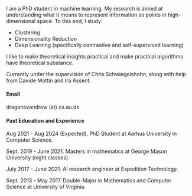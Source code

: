 
I am a PhD student in machine learning. My research is aimed at understanding what it means to represent information as points in high-dimensional space. To this end, I study:
- Clustering
- Dimensionality Reduction
- Deep Learning (specifically contrastive and self-supervised learning)

I like to make theoretical insights practical and make practical algorithms have theoretical substance.

Currently under the supervision of Chris Schwiegelshohn, along with help from Davide Mottin and Ira Assent.

#### Email
draganovandrew (at) cs.au.dk

#### Past Education and Experience
Aug 2021 - Aug 2024 (Expected). PhD Student at Aarhus University in Computer Science.

Sept. 2019 - June 2021. Masters in mathematics at George Mason University (night classes).

July 2017 - June 2021. AI research engineer at Expedition Technology.

Sept. 2013 - May 2017. Double-Major in Mathematics and Computer Science at University of Virginia.
